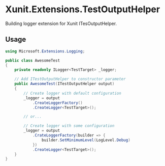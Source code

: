 # Xunit.Extensions.TestOutputHelper

Building logger extension for Xunit ITesOutputHelper.

## Usage

```cs
using Microsoft.Extensions.Logging;

public class AwesomeTest
{
    private readonly ILogger<TestTarget> _logger;

    // Add ITestOutputHelper to constructor parameter
    public AwesomeTest(ITestOutputHelper output)
    {
        // Create logger with default configuration
        _logger = output
            .CreateLoggerFactory()
            .CreateLogger<TestTarget>();

        // or...

        // Create logger with some configuration
        _logger = output
            .CrateLoggerFactory(builder => {
                builder.SetMinimumLevel(LogLevel.Debug)
            })
            .CreateLogger<TestTarget>();
    }
}
```

